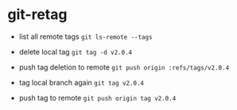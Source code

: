 # git-retag

- list all remote tags
`git ls-remote --tags`

- delete local tag
`git tag -d v2.0.4`

- push tag deletion to remote
`git push origin :refs/tags/v2.0.4`

- tag local branch again
`git tag v2.0.4`

- push tag to remote
`git push origin tag v2.0.4`
